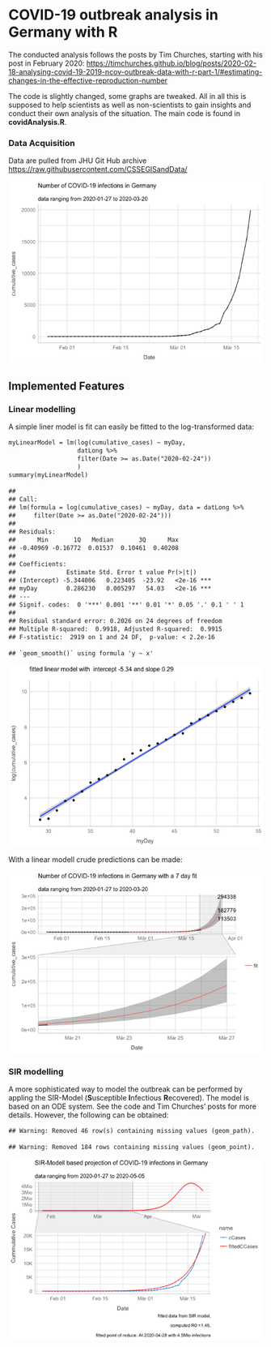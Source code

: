 COVID-19 outbreak analysis in Germany with R
============================================

The conducted analysis follows the posts by Tim Churches, starting with
his post in February 2020:
<a href="https://timchurches.github.io/blog/posts/2020-02-18-analysing-covid-19-2019-ncov-outbreak-data-with-r-part-1/#estimating-changes-in-the-effective-reproduction-number" class="uri">https://timchurches.github.io/blog/posts/2020-02-18-analysing-covid-19-2019-ncov-outbreak-data-with-r-part-1/#estimating-changes-in-the-effective-reproduction-number</a>

The code is slightly changed, some graphs are tweaked. All in all this
is supposed to help scientists as well as non-scientists to gain
insights and conduct their own analysis of the situation. The main code
is found in **covidAnalysis.R**.

### Data Acquisition

Data are pulled from JHU Git Hub archive
<a href="https://raw.githubusercontent.com/CSSEGISandData/" class="uri">https://raw.githubusercontent.com/CSSEGISandData/</a>

![](README_files/figure-markdown_strict/unnamed-chunk-1-1.png)

Implemented Features
--------------------

### Linear modelling

A simple liner model is fit can easily be fitted to the log-transformed
data:

    myLinearModel = lm(log(cumulative_cases) ~ myDay,
                       datLong %>% 
                       filter(Date >= as.Date("2020-02-24")) 
                       )
    summary(myLinearModel)

    ## 
    ## Call:
    ## lm(formula = log(cumulative_cases) ~ myDay, data = datLong %>% 
    ##     filter(Date >= as.Date("2020-02-24")))
    ## 
    ## Residuals:
    ##      Min       1Q   Median       3Q      Max 
    ## -0.40969 -0.16772  0.01537  0.10461  0.40208 
    ## 
    ## Coefficients:
    ##              Estimate Std. Error t value Pr(>|t|)    
    ## (Intercept) -5.344006   0.223405  -23.92   <2e-16 ***
    ## myDay        0.286230   0.005297   54.03   <2e-16 ***
    ## ---
    ## Signif. codes:  0 '***' 0.001 '**' 0.01 '*' 0.05 '.' 0.1 ' ' 1
    ## 
    ## Residual standard error: 0.2026 on 24 degrees of freedom
    ## Multiple R-squared:  0.9918, Adjusted R-squared:  0.9915 
    ## F-statistic:  2919 on 1 and 24 DF,  p-value: < 2.2e-16

    ## `geom_smooth()` using formula 'y ~ x'

![](README_files/figure-markdown_strict/linModelPlot-1.png)

With a linear modell crude predictions can be made:

![](README_files/figure-markdown_strict/picPred-1.png)

### SIR modelling

A more sophisticated way to model the outbreak can be performed by
appling the SIR-Model (**S**usceptible **I**nfectious **R**ecovered).
The model is based on an ODE system. See the code and Tim Churches’
posts for more details. However, the following can be obtained:

    ## Warning: Removed 46 row(s) containing missing values (geom_path).

    ## Warning: Removed 184 rows containing missing values (geom_point).

![](README_files/figure-markdown_strict/SIRPic-1.png)
